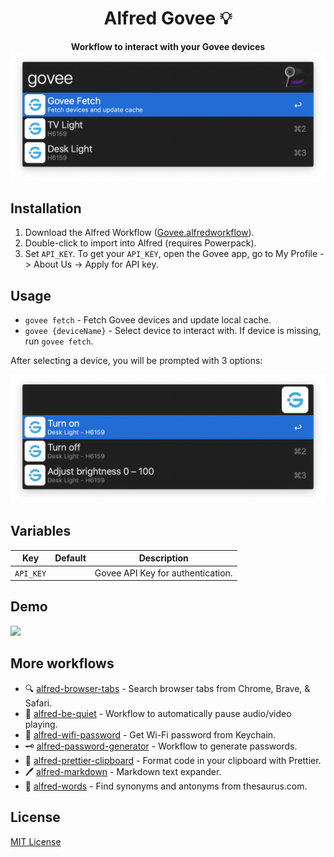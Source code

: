 <div align="center">
  <h1>Alfred Govee 💡</h1>
</div>

<p align="center">
  <strong>Workflow to interact with your Govee devices</strong></br>
  <img src="./assets/demo.png" width="530">
</p>

## Installation

1. Download the Alfred Workflow ([Govee.alfredworkflow](https://github.com/epilande/alfred-govee/releases/latest/download/Govee.alfredworkflow)).
1. Double-click to import into Alfred (requires Powerpack).
1. Set `API_KEY`. To get your `API_KEY`, open the Govee app, go to My Profile -> About Us -> Apply for API key.

## Usage

- `govee fetch` - Fetch Govee devices and update local cache.
- `govee {deviceName}` - Select device to interact with. If device is missing, run `govee fetch`.

After selecting a device, you will be prompted with 3 options:

<img src="./assets/demo2.png" width="600">

## Variables

| Key       | Default | Description                       |
| --------- | ------- | --------------------------------- |
| `API_KEY` |         | Govee API Key for authentication. |

## Demo

<img src="./assets/demo.gif" width="600">

## More workflows

- 🔍 [alfred-browser-tabs](https://github.com/epilande/alfred-browser-tabs) - Search browser tabs from Chrome, Brave, & Safari.
- 🤫 [alfred-be-quiet](https://github.com/epilande/alfred-be-quiet) - Workflow to automatically pause audio/video playing.
- 🔐 [alfred-wifi-password](https://github.com/epilande/alfred-wifi-password) - Get Wi-Fi password from Keychain.
- 🗝 [alfred-password-generator](https://github.com/epilande/alfred-password-generator) - Workflow to generate passwords.
- 🎨 [alfred-prettier-clipboard](https://github.com/epilande/alfred-prettier-clipboard) - Format code in your clipboard with Prettier.
- 🖊 [alfred-markdown](https://github.com/epilande/alfred-markdown) - Markdown text expander.
- 💬 [alfred-words](https://github.com/epilande/alfred-words) - Find synonyms and antonyms from thesaurus.com.

## License

[MIT License](https://oss.ninja/mit/epilande/)
